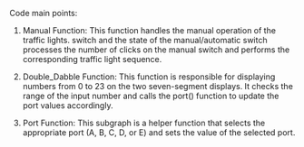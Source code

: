 Code main points:

1. Manual Function:
This function handles the manual operation of the traffic lights. switch and the state of the manual/automatic switch processes the number of clicks on the manual switch and performs the corresponding traffic light sequence.

2. Double_Dabble Function:
This function is responsible for displaying numbers from 0 to 23 on the two seven-segment displays. It checks the range of the input number and calls the port() function to update the port values accordingly.

3. Port Function:
This subgraph is a helper function that selects the appropriate port (A, B, C, D, or E) and sets the value of the selected port.
